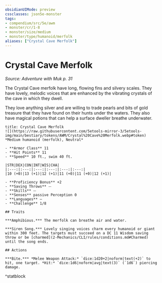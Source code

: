 ```yaml
---
obsidianUIMode: preview
cssclasses: json5e-monster
tags:
- compendium/src/5e/awm
- monster/cr/1-8
- monster/size/medium
- monster/type/humanoid/merfolk
aliases: ["Crystal Cave Merfolk"]
---
```

# Crystal Cave Merfolk
*Source: Adventure with Muk p. 31*  

The Crystal Cave merfolk have long, flowing fins and silvery scales. They have lovely, melodic voices that are enhanced by the vibrating crystals of the cave in which they dwell.

They love anything silver and are willing to trade pearls and bits of gold treasure that they have found on their hunts under the waters. They also have magical potions that can help a surface dweller breathe underwater.

```ad-statblock
title: Crystal Cave Merfolk
![](https://raw.githubusercontent.com/5etools-mirror-3/5etools-img/main/bestiary/tokens/AWM/Crystal%20Cave%20Merfolk.webp#token)
*Medium humanoid (merfolk), Neutral*

- **Armor Class** 11
- **Hit Points** 11
- **Speed** 10 ft., swim 40 ft.

|STR|DEX|CON|INT|WIS|CHA|
|:---:|:---:|:---:|:---:|:---:|:---:|
|10 (+0)|13 (+1)|12 (+1)|11 (+0)|11 (+0)|12 (+1)|

- **Proficiency Bonus** +2
- **Saving Throws** ⏤
- **Skills** ⏤
- **Senses** passive Perception 0
- **Languages** —
- **Challenge** 1/8

## Traits

***Amphibious.*** The merfolk can breathe air and water.

***Siren Song.*** Lovely singing voices charm every humanoid or giant within 300 feet. The targets must succeed on a DC 11 Wisdom saving throw or be [charmed](2-Mechanics/CLI/rules/conditions.md#Charmed) until the song ends.

## Actions

***Bite.*** *Melee Weapon Attack:* `dice:1d20+2|noform|text(+2)` to hit, one target. *Hit:* `dice:1d6|noform|avg|text(3)` (`1d6`) piercing damage.
```
^statblock